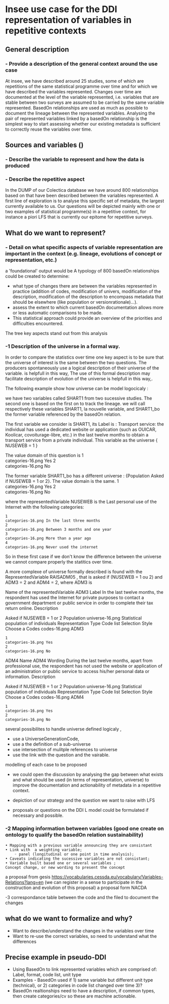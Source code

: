 # Insee use case for the DDI representation of variables in repetitive contexts

## General description 
### - Provide a description of the general context around the use case

At insee, we have described around 25 studies, some of which are repetitions of the same statistical programme over time and for which we have described the variables represented. Changes over time are documented at the level of the variable represented, i.e. variables that are stable between two surveys are assumed to be carried by the same variable represented. BasedOn relationships are used as much as possible to document the lineage between the represented variables. Analysing the pair of represented variables linked by a basedOn relationship is the simplest way to start assessing whether our existing metadata is sufficient to correctly reuse the variables over time. 

## Sources and variables ()
### - Describe the variable to represent and how the data is produced
### - Describe the repetitive aspect

In the DUMP of our Colectica database we have around 800 relationships based on that have been described between the variables represented. A first line of exploration is to analyse this specific set of metadata, the largest currently available to us. Our questions will be depicted mainly with one or two examples of statistical programme(s) in a repetitive context, for instance a piori LFS that is currently our epitome for repetitive surveys.

## What do we want to represent?
### - Detail on what specific aspects of variable representation are important in the context (e.g. lineage, evolutions of concept or representation, etc.)

a 'foundational' output would be A typology of 800 basedOn relationships could be created to determine:
- what type of changes there are between the variables represented in practice (addition of codes, modification of univers, modification of the description, modification of the description to encompass metadata that should be elsewhere (like population or versionrationale)...).
- assess the extent to which current basedOn documentation allows more or less automatic comparisons to be made.
- This statistical approach could provide an overview of the priorities and difficulties encountered.

The tree key aspects stand out from this analysis 

### -1 Description of the universe in a formal way. 
In order to compare  the statistics over time one key aspect is to be sure that the universe of interest is the same between the two questions. The producers spontaneously use a logical description of their universe of the variable. is helpfull in this way, The use of this formal description may facilitate description of evolution of the universe is helpfull in this way,.



The following example show how universe can be model logocicaly : 

we have two variables called SHART1 from two sucessive studies. The second one is based on the first on to track the lineage.  we will call respectively these variables SHART1, la nouvelle variable, and SHART1_bo  the former variable referenced by the basedOn relation.
    
The first variable we consider is SHART1, its Label is : Transport service: the individual has used a dedicated website or application (such as OUICAR, Koolicar, covoiturage-libre, etc.) in the last twelve months to obtain a transport service from a private individual. This variable as the universe { NUSEWEB = 1 }

The value domain of this question is 
    1 	
    categories-16.png Yes
    2 	
    categories-16.png No

The former variable SHART1_bo has a different universe : {Population Asked if NUSEWEB = 1 or 2}. The value domain is the same.
    1 	
    categories-16.png Yes
    2 	
    categories-16.png No

where the representedVariable NUSEWEB is the Last personal use of the Internet with the following categories:
    
    1 	
    categories-16.png In the last three months
    2 	
    categories-16.png Between 3 months and one year
    3 	
    categories-16.png More than a year ago
    4 	
    categories-16.png Never used the internet

So in these first case if we don't know the difference between the universe we cannot compare properly the statitics over time.

A more complexe of universe formally described is found with the RepresentedVariable RAISADM05 , that is asked if (NUSEWEB = 1 ou 2) and ADM3 = 2 and ADM4 = 2, where ADM3 is 

Name of the representedVariable ADM3
Label 
In the last twelve months, the respondent has used the Internet for private purposes to contact a government department or public service in order to complete their tax return online.
Description

Asked if NUSEWEB = 1 or 2
Population
universe-16.png Statistical population of individuals
Representation Type
Code list
Selection Style
Choose a
Codes
codes-16.png ADM3

    1 	
    categories-16.png Yes
    2 	
    categories-16.png No


ADM4 
Name
ADM4
Wording
During the last twelve months, apart from professional use, the respondent has not used the website or application of an administration or public service to access his/her personal data or information.
Description

Asked if NUSEWEB = 1 or 2
Population
universe-16.png Statistical population of individuals
Representation Type
Code list
Selection Style
Choose a
Codes
codes-16.png ADM4

    1 	
    categories-16.png Yes
    2 	
    categories-16.png No

several possibilites to handle universe defined logicaly , 
- use a UniverseGenerationCode,
- use a the definition of a sub-universe
- use intersection of mulitple references to universe
- use the link with the question and the vairable. 

modelling of each case to be proposed 
  
- we could open the discussion by analysing the gap between what exists and what should be used (in terms of representation, universe) to improve the documentation and actionability of metadata in a repetitive context.

- depiction of our strategy and the question we want to raise with LFS
  
- proposals or questions on the DDI L model could be formulated if necessary and possible. 




### -2 Mapping information between variables (good one create on ontology to qualify the basedOn relation sustainability)
    • Mapping with a previous variable announcing they are consistant
    • Link with  a weighting variable;
        ◦ panel (longitudinal or one point in time analysis);
    • Caveats indicating the sucessive variables are not consistant;
    • Variable built based one or several variables ;
    Concept change, or new wording to present the concept

a proposal from gesis https://vocabularies.cessda.eu/vocabulary/Variables-Relations?lang=en   (we can register in a sense to participate in the construction and evolution of this proposal)
a proposal form NACDA 

-3 correspondance table between the code and the filed to document the changes  


## what do we want to formalize and why?
- Want to describe/understand the changes in the variables over time
- Want to re-use the correct variables, so need to understand what the differences 

## Precise example in pseudo-DDI
- Using BasedOn to link represented variables which are comprised of: Label, format, code list, unit type
- Examples - BasedOn used if 1) same variable but different unit type (technical), or 2) categories in code list changed over time 3)?
- BasedOn realtionships need to have a description, if common types, then create categories/cv so these are machine actionable.
 


